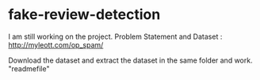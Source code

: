 # fake-review-detection
I am still working on the project.
Problem Statement and Dataset : http://myleott.com/op_spam/

Download the dataset and extract the dataset in the same folder and work.
"readmefile" 
